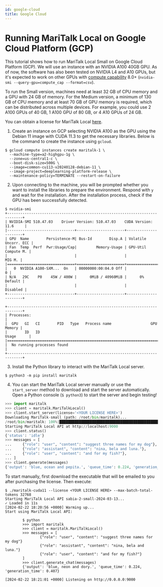 ```yaml
---
id: google-cloud
title: Google Cloud
---
```


# Running MariTalk Local on Google Cloud Platform (GCP)

This tutorial shows how to run MariTalk Local Small on Google Cloud Platform (GCP). We will use an instance with an NVIDIA A100 40GB GPU. As of now, the software has also been tested on NVIDIA L4 and A10 GPUs, but it's expected to work on other GPUs with [compute capability](https://developer.nvidia.com/cuda-gpus) 8.0+ (`nvidia-smi --query-gpu=compute_cap --format=csv`).

To run the Small version, machines need at least 32 GB of CPU memory and a GPU with 24 GB of memory. For the Medium version, a minimum of 130 GB of CPU memory and at least 70 GB of GPU memory is required, which can be distributed across multiple devices. For example, you could use 2 A100 GPUs of 40 GB, 1 A100 GPU of 80 GB, or 4 A10 GPUs of 24 GB.

You can obtain a license for MariTalk Local [here](https://maritaca.ai/#maritalk-local).

1. Create an instance on GCP selecting NVIDIA A100 as the GPU using the Debian 11 image with CUDA 11.3 to get the necessary libraries. Below is the command to create the instance using `gcloud`.

```console
$ gcloud compute instances create maritalk-1 \
  --machine-type=a2-highgpu-1g \
  --zone=us-central1-c \
  --boot-disk-size=500G \
  --image=common-cu113-v20240128-debian-11 \
  --image-project=deeplearning-platform-release \
  --maintenance-policy=TERMINATE --restart-on-failure
```

2. Upon connecting to the machine, you will be prompted whether you want to install the libraries to prepare the environment. Respond with `y` and wait for the installation. After the installation process, check if the GPU has been successfully detected.

```
$ nvidia-smi
+-----------------------------------------------------------------------------+
| NVIDIA-SMI 510.47.03    Driver Version: 510.47.03    CUDA Version: 11.6     |
|-------------------------------+----------------------+----------------------+
| GPU  Name        Persistence-M| Bus-Id        Disp.A | Volatile Uncorr. ECC |
| Fan  Temp  Perf  Pwr:Usage/Cap|         Memory-Usage | GPU-Util  Compute M. |
|                               |                      |               MIG M. |
|===============================+======================+======================|
|   0  NVIDIA A100-SXM...  On   | 00000000:00:04.0 Off |                    0 |
| N/A   29C    P0    45W / 400W |      0MiB / 40960MiB |      0%      Default |
|                               |                      |             Disabled |
+-------------------------------+----------------------+----------------------+

+-----------------------------------------------------------------------------+
| Processes:                                                                  |
|  GPU   GI   CI        PID   Type   Process name                  GPU Memory |
|        ID   ID                                                   Usage      |
|=============================================================================|
|  No running processes found                                                 |
+-----------------------------------------------------------------------------+
```

3. Install the Python library to interact with the MariTalk Local server.

```
$ python3 -m pip install maritalk
```

4. You can start the MariTalk Local server manually or use the `start_server` method to download and start the server automatically. Open a Python console (`$ python3`) to start the server and begin testing!

```python
>>> import maritalk
>>> client = maritalk.MariTalkLocal()
>>> client.start_server(license='<YOUR LICENSE HERE>')
Downloading MariTalk-small (path: /root/bin/maritalk)...
/root/bin/maritalk: 100%|███████████████████████████████████████████████████████████████████████████████████████████████████████| 14.6G/14.6G [09:42<00:00, 25.1MB/s]
Starting MariTalk Local API at http://localhost:9000
>>> client.status()
{'status': 'idle'}
>>> messages = [
...     {"role": "user", "content": "suggest three names for my dog"},
...     {"role": "assistant", "content": "nina, bela and luna."},
...     {"role": "user", "content": "and for my fish?"},
... ]
>>> client.generate(messages)
{'output': 'blue, ocean and pepita.', 'queue_time': 0.224, 'generation_time': 0.407}
```

To start manually, first download the executable that will be emailed to you after purchasing the license. Then execute:

```console
$ ./maritalk-cuda11 --license <YOUR LICENSE HERE> --max-batch-total-tokens 32768
Starting MariTalk Local API sabia-2-small-2024-03-13...
✓ Loaded in 11s
[2024-02-22 18:20:56 +0000] Warming up...
Start using MariTalk Local API:

        $ python
        >>> import maritalk
        >>> client = maritalk.MariTalkLocal()
        >>> messages = [
                {"role": "user", "content": "suggest three names for my dog"}
                {"role": "assistant", "content": "nina, bela and luna."}
                {"role": "user", "content": "and for my fish?"}
        ]
        >>> client.generate_chat(messages)
        {'output': 'blue, neon and dory.', 'queue_time': 0.224, 'generation_time': 0.407}

[2024-02-22 18:21:01 +0000] Listening on http://0.0.0.0:9000
```
